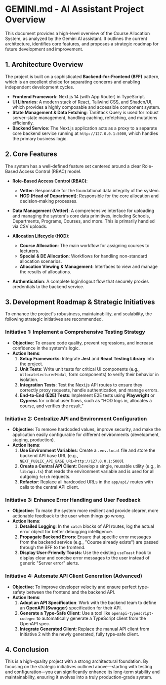 # GEMINI.md - AI Assistant Project Overview

This document provides a high-level overview of the Course Allocation System, as analyzed by the Gemini AI assistant. It outlines the current architecture, identifies core features, and proposes a strategic roadmap for future development and improvement.

## 1. Architecture Overview

The project is built on a sophisticated **Backend-for-Frontend (BFF)** pattern, which is an excellent choice for separating concerns and enabling independent development cycles.

-   **Frontend Framework**: Next.js 14 (with App Router) in TypeScript.
-   **UI Libraries**: A modern stack of React, Tailwind CSS, and Shadcn/UI, which provides a highly composable and accessible component system.
-   **State Management & Data Fetching**: TanStack Query is used for robust server-state management, handling caching, refetching, and mutations efficiently.
-   **Backend Service**: The Next.js application acts as a proxy to a separate core backend service running at `http://127.0.0.1:5000`, which handles the primary business logic.

## 2. Core Features

The system has a well-defined feature set centered around a clear Role-Based Access Control (RBAC) model.

-   **Role-Based Access Control (RBAC)**:
    -   **Vetter**: Responsible for the foundational data integrity of the system.
    -   **HOD (Head of Department)**: Responsible for the core allocation and decision-making processes.

-   **Data Management (Vetter)**: A comprehensive interface for uploading and managing the system's core data primitives, including Schools, Departments, Programs, Courses, and more. This is primarily handled via CSV uploads.

-   **Allocation Lifecycle (HOD)**:
    -   **Course Allocation**: The main workflow for assigning courses to lecturers.
    -   **Special & DE Allocation**: Workflows for handling non-standard allocation scenarios.
    -   **Allocation Viewing & Management**: Interfaces to view and manage the results of allocations.

-   **Authentication**: A complete login/logout flow that securely proxies credentials to the backend service.

## 3. Development Roadmap & Strategic Initiatives

To enhance the project's robustness, maintainability, and scalability, the following strategic initiatives are recommended.

### Initiative 1: Implement a Comprehensive Testing Strategy

*   **Objective**: To ensure code quality, prevent regressions, and increase confidence in the system's logic.
*   **Action Items**:
    1.  **Setup Frameworks**: Integrate **Jest** and **React Testing Library** into the project.
    2.  **Unit Tests**: Write unit tests for critical UI components (e.g., `AllocateLecturerModal`, form components) to verify their behavior in isolation.
    3.  **Integration Tests**: Test the Next.js API routes to ensure they correctly proxy requests, handle authentication, and manage errors.
    4.  **End-to-End (E2E) Tests**: Implement E2E tests using **Playwright** or **Cypress** for critical user flows, such as "HOD logs in, allocates a course, and verifies the result."

### Initiative 2: Centralize API and Environment Configuration

*   **Objective**: To remove hardcoded values, improve security, and make the application easily configurable for different environments (development, staging, production).
*   **Action Items**:
    1.  **Use Environment Variables**: Create a `.env.local` file and store the backend API base URL (e.g., `NEXT_PUBLIC_API_BASE_URL=http://127.0.0.1:5000`).
    2.  **Create a Central API Client**: Develop a single, reusable utility (e.g., in `lib/api.ts`) that reads the environment variable and is used for all outgoing `fetch` requests.
    3.  **Refactor**: Replace all hardcoded URLs in the `app/api/` routes with calls to the central API client.

### Initiative 3: Enhance Error Handling and User Feedback

*   **Objective**: To make the system more resilient and provide clearer, more actionable feedback to the user when things go wrong.
*   **Action Items**:
    1.  **Detailed Logging**: In the `catch` blocks of API routes, log the actual error object for better debugging intelligence.
    2.  **Propagate Backend Errors**: Ensure that specific error messages from the backend service (e.g., "Course already exists") are passed through the BFF to the frontend.
    3.  **Display User-Friendly Toasts**: Use the existing `useToast` hook to display clear and concise error messages to the user instead of generic "Server error" alerts.

### Initiative 4: Automate API Client Generation (Advanced)

*   **Objective**: To improve developer velocity and ensure perfect type-safety between the frontend and the backend API.
*   **Action Items**:
    1.  **Adopt an API Specification**: Work with the backend team to define an **OpenAPI (Swagger)** specification for their API.
    2.  **Generate a Type-Safe Client**: Use a tool like `openapi-typescript-codegen` to automatically generate a TypeScript client from the OpenAPI spec.
    3.  **Integrate Generated Client**: Replace the manual API client from Initiative 2 with the newly generated, fully type-safe client.

## 4. Conclusion

This is a high-quality project with a strong architectural foundation. By focusing on the strategic initiatives outlined above—starting with testing and configuration—you can significantly enhance its long-term stability and maintainability, ensuring it evolves into a truly production-grade system.
